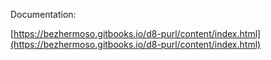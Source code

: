 Documentation:

[https://bezhermoso.gitbooks.io/d8-purl/content/index.html](https://bezhermoso.gitbooks.io/d8-purl/content/index.html)

